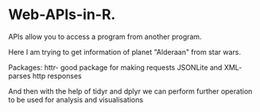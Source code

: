 # Web-APIs-in-R.
APIs allow you to access a program from another program.

Here I am trying to get information of planet
"Alderaan" from star wars.

Packages:
httr- good package for making requests
JSONLite and XML- parses http responses

And then with the help of tidyr and dplyr we 
can perform further operation to be used for
analysis and visualisations
